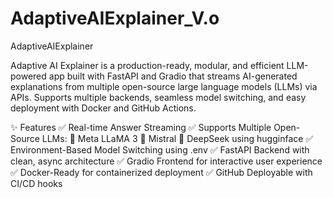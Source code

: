# AdaptiveAIExplainer_V.o

AdaptiveAIExplainer

Adaptive AI Explainer is a production-ready, modular, and efficient LLM-powered app built with FastAPI and Gradio that streams AI-generated explanations from multiple open-source large language models (LLMs) via APIs. Supports multiple backends, seamless model switching, and easy deployment with Docker and GitHub Actions.

✨ Features 
✅ Real-time Answer Streaming
✅ Supports Multiple Open-Source LLMs: 🔸 Meta LLaMA 3 🔸 Mistral 🔸 DeepSeek using hugginface
✅ Environment-Based Model Switching using .env 
✅ FastAPI Backend with clean, async architecture 
✅ Gradio Frontend for interactive user experience 
✅ Docker-Ready for containerized deployment 
✅ GitHub Deployable with CI/CD hooks